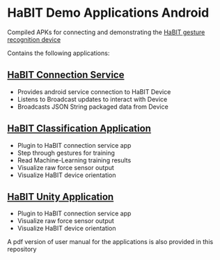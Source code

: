# HaBIT Demo Applications Android

Compiled APKs for connecting and demonstrating the [HaBIT gesture recognition device](http://www.biointeractivetech.com/habit/)

Contains the following applications:

## [HaBIT Connection Service](https://github.com/BioInteractiveTechnologies/HaBIT-Cypress-to-Android-BLE-Application)
- Provides android service connection to HaBIT Device
- Listens to Broadcast updates to interact with Device
- Broadcasts JSON String packaged data from Device

## [HaBIT Classification Application](https://github.com/BioInteractiveTechnologies/HABIT-Demo-Classification-App-Android)
- Plugin to HaBIT connection service app
- Step through gestures for training
- Read Machine-Learning training results
- Visualize raw force sensor output
- Visualize HaBIT device orientation

## [HaBIT Unity Application](https://github.com/BioInteractiveTechnologies/HaBIT-Demo-Unity-Application-Android)
- Plugin to HaBIT connection service app
- Visualize raw force sensor output
- Visualize HaBIT device orientation

A pdf version of user manual for the applications is also provided in this repository
